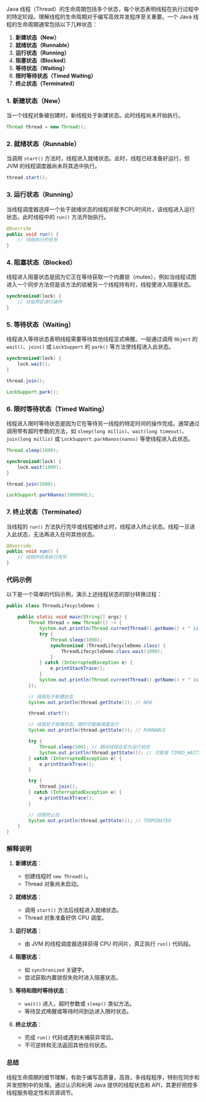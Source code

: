 Java 线程（Thread）的生命周期包括多个状态，每个状态表明线程在执行过程中的特定阶段。理解线程的生命周期对于编写高效并发程序至关重要。一个 Java 线程的生命周期通常包括以下几种状态：

1. **新建状态（New）**
2. **就绪状态（Runnable）**
3. **运行状态（Running）**
4. **阻塞状态（Blocked）**
5. **等待状态（Waiting）**
6. **限时等待状态（Timed Waiting）**
7. **终止状态（Terminated）**

### 1. 新建状态（New）

当一个线程对象被创建时，新线程处于新建状态。此时线程尚未开始执行。

```java
Thread thread = new Thread();
```

### 2. 就绪状态（Runnable）

当调用 `start()` 方法时，线程进入就绪状态。此时，线程已经准备好运行，但 JVM 的线程调度器尚未将其选中执行。

```java
thread.start();
```

### 3. 运行状态（Running）

当线程调度器选择一个处于就绪状态的线程并赋予CPU时间片，该线程进入运行状态。此时线程中的 `run()` 方法开始执行。

```java
@Override
public void run() {
    // 线程执行的任务
}
```

### 4. 阻塞状态（Blocked）

线程进入阻塞状态是因为它正在等待获取一个内置锁（mutex），例如当线程试图进入一个同步方法但是该方法的锁被另一个线程持有时，线程便进入阻塞状态。

```java
synchronized(lock) {
    // 对临界区进行操作
}
```

### 5. 等待状态（Waiting）

线程进入等待状态表明线程需要等待其他线程显式唤醒。一般通过调用 `Object` 的 `wait()`、`join()` 或 `LockSupport` 的 `park()` 等方法使线程进入此状态。

```java
synchronized(lock) {
    lock.wait();
}

thread.join();

LockSupport.park();
```

### 6. 限时等待状态（Timed Waiting）

线程进入限时等待状态是因为它在等待另一线程的特定时间的操作完成。通常通过调用带有超时参数的方法，如 `sleep(long millis)`、`wait(long timeout)`、`join(long millis)` 或 `LockSupport.parkNanos(nanos)` 等使线程进入此状态。

```java
Thread.sleep(1000);

synchronized(lock) {
    lock.wait(1000);
}

thread.join(1000);

LockSupport.parkNanos(1000000L);
```

### 7. 终止状态（Terminated）

当线程的 `run()` 方法执行完毕或线程被终止时，线程进入终止状态。线程一旦进入此状态，无法再进入任何其他状态。

```java
@Override
public void run() {
    // 线程的任务执行完毕
}
```

### 代码示例

以下是一个简单的代码示例，演示上述线程状态的部分转换过程：

```java
public class ThreadLifecycleDemo {

    public static void main(String[] args) {
        Thread thread = new Thread(() -> {
            System.out.println(Thread.currentThread().getName() + " is running");
            try {
                Thread.sleep(1000);
                synchronized (ThreadLifecycleDemo.class) {
                    ThreadLifecycleDemo.class.wait(1000);
                }
            } catch (InterruptedException e) {
                e.printStackTrace();
            }
            System.out.println(Thread.currentThread().getName() + " is terminating");
        });

        // 线程处于新建状态
        System.out.println(thread.getState()); // NEW

        thread.start();

        // 线程处于就绪状态，随时可能被调度运行
        System.out.println(thread.getState()); // RUNNABLE

        try {
            Thread.sleep(500); // 期间线程会变为运行状态
            System.out.println(thread.getState()); // 可能是 TIMED_WAITING
        } catch (InterruptedException e) {
            e.printStackTrace();
        }

        try {
            thread.join();
        } catch (InterruptedException e) {
            e.printStackTrace();
        }

        // 线程终止后
        System.out.println(thread.getState()); // TERMINATED
    }
}
```

### 解释说明

1. **新建状态**：
   - 创建线程时 `new Thread()`。
   - Thread 对象尚未启动。

2. **就绪状态**：
   - 调用 `start()` 方法后线程进入就绪状态。
   - Thread 对象准备好供 CPU 调度。

3. **运行状态**：
   - 由 JVM 的线程调度器选择获得 CPU 时间片，真正执行 `run()` 代码段。

4. **阻塞状态**：
   - 如 `synchronized` 关键字。
   - 尝试获取内置锁但失败时进入阻塞状态。

5. **等待和限时等待状态**：
   - `wait()` 进入，超时参数或 `sleep()` 类似方法。
   - 等待显式唤醒或等待时间到达进入限时状态。

6. **终止状态**：
   - 完成 `run()` 代码或遇到未捕获异常后。
   - 不可逆转和无法返回其他任何状态。

### 总结

线程生命周期的细节理解，有助于编写高质量，高效，多线程程序，特别在同步和并发控制中的处理。通过认识和利用 Java 提供的线程状态和 API，其更好把控多线程服务稳定性和资源调节。